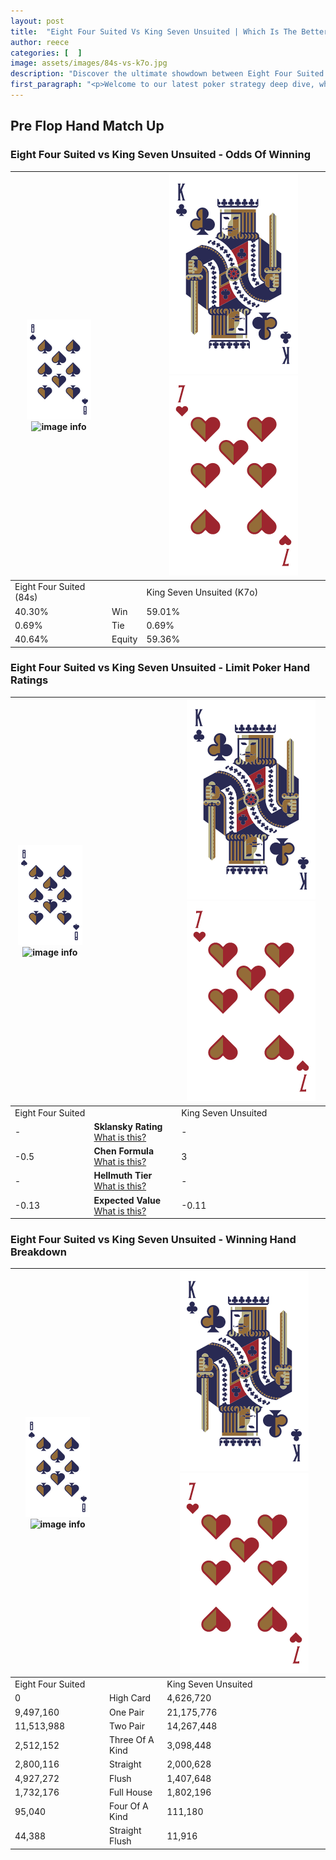 ```yaml
---
layout: post
title:  "Eight Four Suited Vs King Seven Unsuited | Which Is The Better Hand In Poker? A Complete Guide"
author: reece
categories: [  ]
image: assets/images/84s-vs-k7o.jpg
description: "Discover the ultimate showdown between Eight Four Suited and King Seven Unsuited in poker! Uncover the odds, strategies, and scenarios where one hand triumphs over the other. Get ready to up your poker game with this thrilling analysis."
first_paragraph: "<p>Welcome to our latest poker strategy deep dive, where we're pitting two distinct hands against each other in a high-stakes showdown: Eight Four Suited vs King Seven Unsuited.</p><p>In the dynamic world of poker, every decision counts, and knowing which hand holds the upper hand is key to your success at the table.</p><p>In this article, we'll dissect these two hands, explore the scenarios where one dominates the other, and equip you with the knowledge to make strategic choices that can tip the odds in your favor.</p><p>Get ready to unravel the intriguing dynamics of these poker hands and elevate your game to new heights.</p>"
---
```




[comment]: # (sp0)

## Pre Flop Hand Match Up

<div class="table hand-ratings" markdown="1"> 



### Eight Four Suited vs King Seven Unsuited - Odds Of Winning


    
| ![image info](assets/images/hand1/8.png) ![image info](assets/images/hand1/4s.png) |  | ![image info](assets/images/hand2/K.png) ![image info](assets/images/hand2/7o.png) |
| -------- | -------- | -------- |
| Eight Four Suited (84s) |  | King Seven Unsuited (K7o) |
| 40.30% | Win | 59.01% |
| 0.69% | Tie | 0.69% |
| 40.64% | Equity | 59.36% |




[comment]: # (sp1)



### Eight Four Suited vs King Seven Unsuited - Limit Poker Hand Ratings


    
| ![image info](assets/images/hand1/8.png) ![image info](assets/images/hand1/4s.png) |  | ![image info](assets/images/hand2/K.png) ![image info](assets/images/hand2/7o.png) |
| -------- | -------- | -------- |
| Eight Four Suited |  | King Seven Unsuited |
| - | **Sklansky Rating** [What is this?](/sklansky-rating-explained) | - |
| -0.5 | **Chen Formula** [What is this?](/chen-formula-explained) | 3 |
| - | **Hellmuth Tier** [What is this?](/Hellmuth-tier-explained) | - |
| -0.13 | **Expected Value** [What is this?](/expected-value-explained) | -0.11 |




[comment]: # (sp2)



### Eight Four Suited vs King Seven Unsuited - Winning Hand Breakdown


    
| ![image info](assets/images/hand1/8.png) ![image info](assets/images/hand1/4s.png) |  | ![image info](assets/images/hand2/K.png) ![image info](assets/images/hand2/7o.png) |
| -------- | -------- | -------- |
| Eight Four Suited |  | King Seven Unsuited |
| 0 | High Card | 4,626,720 |
| 9,497,160 | One Pair | 21,175,776 |
| 11,513,988 | Two Pair | 14,267,448 |
| 2,512,152 | Three Of A Kind | 3,098,448 |
| 2,800,116 | Straight | 2,000,628 |
| 4,927,272 | Flush | 1,407,648 |
| 1,732,176 | Full House | 1,802,196 |
| 95,040 | Four Of A Kind | 111,180 |
| 44,388 | Straight Flush | 11,916 |




[comment]: # (sp3)



</div>

[comment]: # (sp4)



[comment]: # (sp5)

